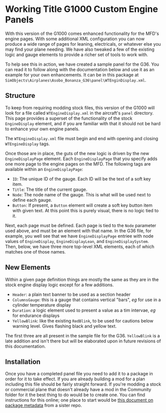 # Working Title G1000 Custom Engine Panels

With this version of the G1000 comes enhanced functionality for the MFD's engine pages.  With some additional XML configuration you can now produce a wide range of pages for leaning, electricals, or whatever else you may find your plane needing.  We have also tweaked a few of the existing logic and gauge elements to provide a richer set of tools to work with.

To help see this in action, we have created a sample panel for the G36.  You can read it to follow along with the documentation below and use it as an example for your own enhancements.  It can be in this package at `SimObjects\Airplanes\Asobo_Bonanza_G36\panel\WTEnginDisplay.xml`.  

## Structure

To keep from requiring modding stock files, this version of the G1000 will look for a file called `WTEngineDisplay.xml` in the aircraft's `panel` directory.   This page provides a superset of the functionality of the stock `EngineDisplay` element, and if you are familiar with that it should not be hard to enhance your own engine panels.

The `WTEngineDisplay.xml` file must begin and end with opening and closing `WTEngineDisplay` tags.

Once those are in place, the guts of the new logic is driven by the new `EngineDisplayPage` element.  Each `EngineDisplayPage` that you specify adds one more page to the engine pages on the MFD.  The following tags are available within an `EngineDisplayPage`:

* `ID`:  The unique ID of the gauge.  Each ID will be the text of a soft key item.
* `Title`: The title of the current gauge.
* `Node`: The node name of the gauge.  This is what will be used next to define each gauge.
* `Button`: If present, a `Button` element will create a soft key button item with given text.  At this point this is purely visual, there is no logic tied to it.

Next, each page must be defined.  Each page is tied to the `Node` parameter used above, and must be an element with that name.  In the G36 file, for example, you well see that we have `EngineDisplayPage` entriee with node values of `EngineDisplay`, `EngineDisplayLean`, and `EngineDisplaySystem`.   Then, below, we have three more top-level XML elements, each of which matches one of those names.

## New Elements

Within a given page definition things are mostly the same as they are in the stock engine display logic except for a few additions.

* `Header`: a plain text banner to be used as a section header
* `ColumnsGauge`: this is a gauge that contains vertical "bars", _eg_ for use in a cylinder temperature display
* `Duration`: a logic element used to present a value as a tim intervae, _eg_ for endurance displays
* `YellowBlink`: like the existing `RedBlink`, to be used for cautions below warning level.  Gives flashing black and yellow text.

The first three are all present in the sample file for the G36.  `YellowBlink` is a late addition and isn't there but will be elaborated upon in future revisions of this documentation.

## Installation

Once you have a completed panel file you need to add it to a package in order for it to take effect.  If you are already building a mod for a plan including this file should be fairly straight forward.  If you're modding a stock or commercial plane that doesn't already have a mod in the Community folder for it the best thing to do would be to create one.  You can find instructions for this online;  one place to start would be [this document on package metadata](https://github.com/kaosfere/msfs-toolbar-nohandle/blob/master/package_metadata.md) from a sister repo.